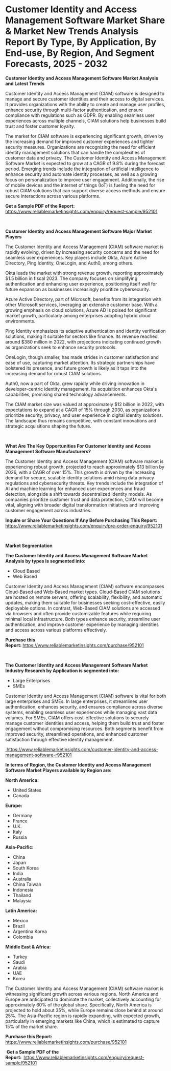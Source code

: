 <p><h1>Customer Identity and Access Management Software Market Share & Market New Trends Analysis Report By Type, By Application, By End-use, By Region, And Segment Forecasts, 2025 - 2032</h1></p><p><strong>Customer Identity and Access Management Software Market Analysis and Latest Trends</strong></p>
<p><p>Customer Identity and Access Management (CIAM) software is designed to manage and secure customer identities and their access to digital services. It provides organizations with the ability to create and manage user profiles, enhance security through multi-factor authentication, and ensure compliance with regulations such as GDPR. By enabling seamless user experiences across multiple channels, CIAM solutions help businesses build trust and foster customer loyalty.</p><p>The market for CIAM software is experiencing significant growth, driven by the increasing demand for improved customer experiences and tighter security measures. Organizations are recognizing the need for efficient identity management solutions that can handle the complexities of customer data and privacy. The Customer Identity and Access Management Software Market is expected to grow at a CAGR of 9.8% during the forecast period. Emerging trends include the integration of artificial intelligence to enhance security and automate identity processes, as well as a growing focus on personalization to improve user engagement. Additionally, the rise of mobile devices and the internet of things (IoT) is fueling the need for robust CIAM solutions that can support diverse access methods and ensure secure interactions across various platforms.</p></p>
<p><strong>Get a Sample PDF of the Report:&nbsp;</strong> <a href="https://www.reliablemarketinsights.com/enquiry/request-sample/952101?utm_campaign=3046&utm_medium=2&utm_source=Github&utm_content=ia&utm_term=17042025&utm_id=customer-identity-and-access-management-software">https://www.reliablemarketinsights.com/enquiry/request-sample/952101</a></p>
<p>&nbsp;</p>
<p><strong>Customer Identity and Access Management Software Major Market Players</strong></p>
<p><p>The Customer Identity and Access Management (CIAM) software market is rapidly evolving, driven by increasing security concerns and the need for seamless user experiences. Key players include Okta, Azure Active Directory, Ping Identity, OneLogin, and Auth0, among others.</p><p>Okta leads the market with strong revenue growth, reporting approximately $1.5 billion in fiscal 2023. The company focuses on simplifying authentication and enhancing user experience, positioning itself well for future expansion as businesses increasingly prioritize cybersecurity.</p><p>Azure Active Directory, part of Microsoft, benefits from its integration with other Microsoft services, leveraging an extensive customer base. With a growing emphasis on cloud solutions, Azure AD is poised for significant market growth, particularly among enterprises adopting hybrid cloud environments.</p><p>Ping Identity emphasizes its adaptive authentication and identity verification solutions, making it suitable for sectors like finance. Its revenue reached around $380 million in 2022, with projections indicating continued growth as organizations seek to enhance security protocols.</p><p>OneLogin, though smaller, has made strides in customer satisfaction and ease of use, capturing market attention. Its strategic partnerships have bolstered its presence, and future growth is likely as it taps into the increasing demand for robust CIAM solutions.</p><p>Auth0, now a part of Okta, grew rapidly while driving innovation in developer-centric identity management. Its acquisition enhances Okta's capabilities, promising shared technology advancements.</p><p>The CIAM market size was valued at approximately $12 billion in 2022, with expectations to expand at a CAGR of 15% through 2030, as organizations prioritize security, privacy, and user experience in digital identity solutions. The landscape thus remains competitive, with constant innovations and strategic acquisitions shaping the future.</p></p>
<p>&nbsp;</p>
<p><strong>What Are The Key Opportunities For Customer Identity and Access Management Software Manufacturers?</strong></p>
<p><p>The Customer Identity and Access Management (CIAM) software market is experiencing robust growth, projected to reach approximately $13 billion by 2026, with a CAGR of over 15%. This growth is driven by the increasing demand for secure, scalable identity solutions amid rising data privacy regulations and cybersecurity threats. Key trends include the integration of AI and machine learning for enhanced user experiences and fraud detection, alongside a shift towards decentralized identity models. As companies prioritize customer trust and data protection, CIAM will become vital, aligning with broader digital transformation initiatives and improving customer engagement across industries.</p></p>
<p><strong>Inquire or Share Your Questions If Any Before Purchasing This Report:</strong> <a href="https://www.reliablemarketinsights.com/enquiry/pre-order-enquiry/952101?utm_campaign=3046&utm_medium=2&utm_source=Github&utm_content=ia&utm_term=17042025&utm_id=customer-identity-and-access-management-software">https://www.reliablemarketinsights.com/enquiry/pre-order-enquiry/952101</a></p>
<p>&nbsp;</p>
<p><strong>Market Segmentation</strong></p>
<p><strong>The Customer Identity and Access Management Software Market Analysis by types is segmented into:</strong></p>
<p><ul><li>Cloud Based</li><li>Web Based</li></ul></p>
<p><p>Customer Identity and Access Management (CIAM) software encompasses Cloud-Based and Web-Based market types. Cloud-Based CIAM solutions are hosted on remote servers, offering scalability, flexibility, and automatic updates, making them suitable for businesses seeking cost-effective, easily deployable options. In contrast, Web-Based CIAM solutions are accessed via browsers and often provide customizable features while requiring minimal local infrastructure. Both types enhance security, streamline user authentication, and improve customer experience by managing identities and access across various platforms effectively.</p></p>
<p><strong>Purchase this Report:&nbsp;</strong><a href="https://www.reliablemarketinsights.com/purchase/952101?utm_campaign=3046&utm_medium=2&utm_source=Github&utm_content=ia&utm_term=17042025&utm_id=customer-identity-and-access-management-software">https://www.reliablemarketinsights.com/purchase/952101</a></p>
<p>&nbsp;</p>
<p><strong>The Customer Identity and Access Management Software Market Industry Research by Application is segmented into:</strong></p>
<p><ul><li>Large Enterprises</li><li>SMEs</li></ul></p>
<p><p>Customer Identity and Access Management (CIAM) software is vital for both large enterprises and SMEs. In large enterprises, it streamlines user authentication, enhances security, and ensures compliance across diverse systems, enabling seamless user experiences while managing vast data volumes. For SMEs, CIAM offers cost-effective solutions to securely manage customer identities and access, helping them build trust and foster engagement without compromising resources. Both segments benefit from improved security, streamlined operations, and enhanced customer satisfaction through effective identity management.</p></p>
<p><a href="https://www.reliablemarketinsights.com/customer-identity-and-access-management-software-r952101?utm_campaign=3046&utm_medium=2&utm_source=Github&utm_content=ia&utm_term=17042025&utm_id=customer-identity-and-access-management-software">&nbsp;https://www.reliablemarketinsights.com/customer-identity-and-access-management-software-r952101</a></p>
<p><strong>In terms of Region, the Customer Identity and Access Management Software Market Players available by Region are:</strong></p>
<p>
    <p> <strong> North America: </strong>
        <ul>
            <li>United States</li>
            <li>Canada</li>
        </ul>
        </p> 
    <p> <strong> Europe: </strong>
        <ul>
            <li>Germany</li>
            <li>France</li>
            <li>U.K.</li>
            <li>Italy</li>
            <li>Russia</li>
        </ul>
        </p> 
    <p> <strong> Asia-Pacific: </strong>
        <ul>
            <li>China</li>
            <li>Japan</li>
            <li>South Korea</li>
            <li>India</li>
            <li>Australia</li>
            <li>China Taiwan</li>
            <li>Indonesia</li>
            <li>Thailand</li>
            <li>Malaysia</li>
        </ul>
        </p> 
    <p> <strong> Latin America: </strong>
        <ul>
            <li>Mexico</li>
            <li>Brazil</li>
            <li>Argentina Korea</li>
            <li>Colombia</li>
        </ul>
        </p> 
    <p> <strong> Middle East & Africa: </strong>
        <ul>
            <li>Turkey</li>
            <li>Saudi</li>
            <li>Arabia</li>
            <li>UAE</li>
            <li>Korea</li>
        </ul>
    </p>
    </p>
<p><p>The Customer Identity and Access Management (CIAM) software market is witnessing significant growth across various regions. North America and Europe are anticipated to dominate the market, collectively accounting for approximately 60% of the global share. Specifically, North America is projected to hold about 35%, while Europe remains close behind at around 25%. The Asia-Pacific region is rapidly expanding, with expected growth, particularly in emerging markets like China, which is estimated to capture 15% of the market share.</p></p>
<p><strong>Purchase this Report: </strong><a href="https://www.reliablemarketinsights.com/purchase/952101?utm_campaign=3046&utm_medium=2&utm_source=Github&utm_content=ia&utm_term=17042025&utm_id=customer-identity-and-access-management-software">https://www.reliablemarketinsights.com/purchase/952101</a></p>
<p>&nbsp;<strong>Get a Sample PDF of the Report:&nbsp;&nbsp;</strong><a href="https://www.reliablemarketinsights.com/enquiry/request-sample/952101?utm_campaign=3046&utm_medium=2&utm_source=Github&utm_content=ia&utm_term=17042025&utm_id=customer-identity-and-access-management-software">https://www.reliablemarketinsights.com/enquiry/request-sample/952101</a></p>
<p><strong></strong></p>
<p><p></p><p></p><p></p></p>